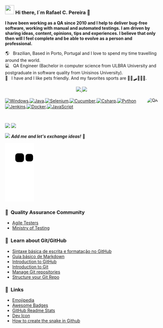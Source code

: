 ### <img src="https://media.giphy.com/media/hvRJCLFzcasrR4ia7z/giphy.gif" width="30px" height="30px"> Hi there, I´m Rafael C. Pereira 👨

**I have been working as a QA since 2010 and I help to deliver bug-free software, working with manual and automated testings. 
I am driven by sharing ideas, content, opinions, tips and experiences. I believe that only then will I feel complete and be able to evolve as a person and professional.**

🌎 &nbsp; Brazilian, Based in Porto, Portugal and I love to spend my time travelling around the world. <br>
💻 &nbsp; QA Engineer (Bachelor in computer science from ULBRA University and postgraduate in software quality from Unisinos University). <br>
🐶 &nbsp; I have and I like pets friendly. And my favorites sports are 🏊‍♂️🛹🏄‍♂️🥋. <br>

<div align="center">
  <a href="https://github.com/rcardosopereira">
  <img height="180em" src="https://github-readme-stats.vercel.app/api?username=rcardosopereira&show_icons=true&include_all_commits=true&count_private=true"/>
  <img height="180em" src="https://github-readme-stats.vercel.app/api/top-langs/?username=rcardosopereira&layout=compact&langs_count=7"/>
</div>

</div>
<div style="display: inline_block"><br>
<img align="right" alt="QA" height="150" style="border-radius:50px;" src="https://static.javatpoint.com/tutorial/quality-assurance/images/quality-assurance1.jpg">
  <img align="center" alt="Windows" height="30" width="40" src="https://cdn.jsdelivr.net/gh/devicons/devicon/icons/windows8/windows8-original.svg">
  <img align="center" alt="Java" height="30" width="40" src="https://cdn.jsdelivr.net/gh/devicons/devicon/icons/java/java-original-wordmark.svg">
  <img align="center" alt="Selenium" height="30" width="40" src="https://cdn.jsdelivr.net/gh/devicons/devicon/icons/selenium/selenium-original.svg">
  <img align="center" alt="Cucumber" height="30" width="40" src="https://cdn.jsdelivr.net/gh/devicons/devicon/icons/cucumber/cucumber-plain.svg">
  <img align="center" alt="Csharp" height="30" width="40" src="https://cdn.jsdelivr.net/gh/devicons/devicon/icons/csharp/csharp-original.svg">
  <img align="center" alt="Python" height="30" width="40" src="https://cdn.jsdelivr.net/gh/devicons/devicon/icons/python/python-original-wordmark.svg">
  <img align="center" alt="Jenkins" height="30" width="40" src="https://cdn.jsdelivr.net/gh/devicons/devicon/icons/jenkins/jenkins-original.svg">
  <img align="center" alt="Docker" height="30" width="40" src="https://cdn.jsdelivr.net/gh/devicons/devicon/icons/docker/docker-original-wordmark.svg">
  <img align="center" alt="JavaScript" height="30" width="40" src="https://cdn.jsdelivr.net/gh/devicons/devicon/icons/javascript/javascript-original.svg">
</div>
  
  ##
  <br />

 
<div> 
  <a href = "mailto:rcardosopereira@gmail.com"><img src="https://img.shields.io/badge/-Gmail-%23333?style=for-the-badge&logo=gmail&logoColor=white" target="_blank"></a>
  <a href="https://www.linkedin.com/in/rcardosopereira" target="_blank"><img src="https://img.shields.io/badge/-LinkedIn-%230077B5?style=for-the-badge&logo=linkedin&logoColor=white" target="_blank"></a> 
  
  <img src="https://media.giphy.com/media/LnQjpWaON8nhr21vNW/giphy.gif" width="60"> <em><b>Add me and let's exchange ideas!</b></em> 🖤
 
  ![Snake animation](https://github.com/rcardosopereira/rcardosopereira/blob/output/github-contribution-grid-snake.svg)
 
</div>

### 📕 &nbsp;Quality Assurance Community
- [Agile Testers](https://agiletesters.github.io/)
- [Ministry of Testing](https://www.ministryoftesting.com/)

### 📕 &nbsp;Learn about Git/GitHub

- [Sintaxe básica de escrita e formatação no GitHub](https://docs.github.com/pt/get-started/writing-on-github/getting-started-with-writing-and-formatting-on-github/basic-writing-and-formatting-syntax)
- [Guia básico de Markdown](https://docs.pipz.com/central-de-ajuda/learning-center/guia-basico-de-markdown#open)
- [Introduction to GitHub](https://docs.microsoft.com/en-us/learn/modules/introduction-to-github/)
- [Introduction to Git](https://docs.microsoft.com/en-us/learn/modules/intro-to-git/)
- [Manage Git repositories](https://docs.microsoft.com/en-us/learn/modules/manage-git-repositories/)
- [Structure your Git Repo](https://docs.microsoft.com/en-us/learn/modules/structure-your-git-repo/)

### 📕 &nbsp;Links

- [Emojipedia](https://emojipedia.org/)
- [Awesome Badges](https://dev.to/envoy_/150-badges-for-github-pnk)
- [GitHub Readme Stats](https://github.com/anuraghazra/github-readme-stats)
- [Dev Icon](https://devicon.dev/)
- [How to create the snake in Github](https://www.instagram.com/p/CPjUBhXDNEE/)










<!--
**rcardosopereira/rcardosopereira** is a ✨ _special_ ✨ repository because its `README.md` (this file) appears on your GitHub profile.

Here are some ideas to get you started:

- 🔭 I’m currently working on ...
- 🌱 I’m currently learning ...
- 👯 I’m looking to collaborate on ...
- 🤔 I’m looking for help with ...
- 💬 Ask me about ...
- 📫 How to reach me: ...
- 😄 Pronouns: ...
- ⚡ Fun fact: ...

 ![Github stats](https://github-readme-stats.vercel.app/api?username=rcardosopereira&show_icons=true&include_all_commits=true&count_private=true)
 ![Github stats](https://github-readme-stats.vercel.app/api/top-langs/?username=rcardosopereira&layout=compact&langs_count=7)
-->
